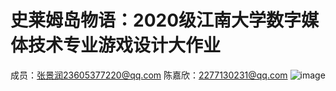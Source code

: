# 史莱姆岛物语：2020级江南大学数字媒体技术专业游戏设计大作业
成员：张景润23605377220@qq.com 陈嘉欣：2277130231@qq.com
![image](https://user-images.githubusercontent.com/85438203/234214571-5cb218eb-c781-405c-a3d1-28843838c5ad.png)
